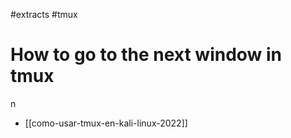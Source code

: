 #extracts
#tmux

# How to go to the next window in tmux

<C-b>n

- [[como-usar-tmux-en-kali-linux-2022]]
